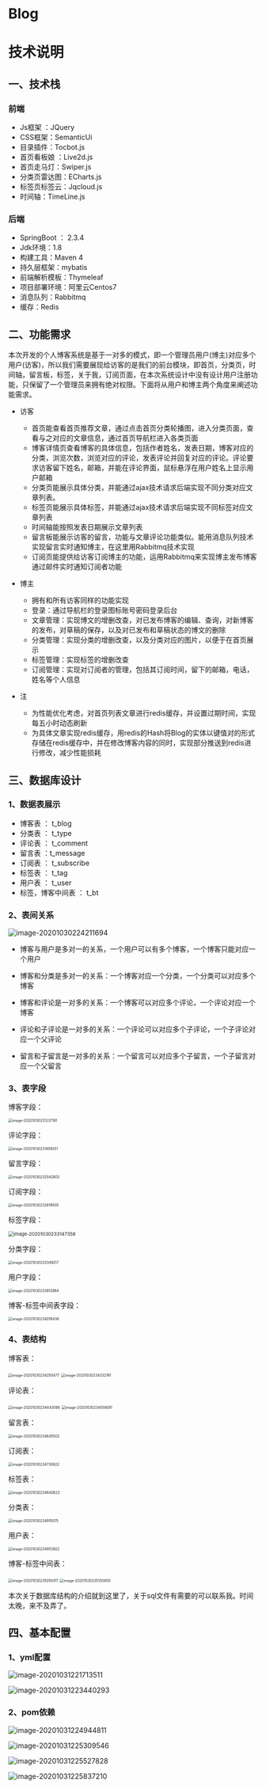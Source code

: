 # Blog
# 技术说明

  ## 一、技术栈

### 前端

- Js框架 ：JQuery
- CSS框架：SemanticUi
- 目录插件：Tocbot.js
- 首页看板娘 ：Live2d.js
- 首页走马灯：Swiper.js
- 分类页雷达图：ECharts.js
- 标签页标签云：Jqcloud.js
- 时间轴：TimeLine.js

### 后端

- SpringBoot ： 2.3.4
- Jdk环境：1.8
- 构建工具：Maven 4
- 持久层框架：mybatis
- 前端解析模板：Thymeleaf
- 项目部署环境：阿里云Centos7
- 消息队列：Rabbitmq
- 缓存：Redis

## 二、功能需求

本次开发的个人博客系统是基于一对多的模式，即一个管理员用户(博主)对应多个用户(访客)，所以我们需要展现给访客的是我们的前台模块，即首页，分类页，时间轴，留言板，标签，关于我，订阅页面，在本次系统设计中没有设计用户注册功能，只保留了一个管理员来拥有绝对权限。下面将从用户和博主两个角度来阐述功能需求。

- 访客

  - 首页能查看首页推荐文章，通过点击首页分类轮播图，进入分类页面，查看与之对应的文章信息，通过首页导航栏进入各类页面
  - 博客详情页查看博客的具体信息，包括作者姓名，发表日期，博客对应的分类，浏览次数，浏览对应的评论，发表评论并回复对应的评论。评论要求访客留下姓名，邮箱，并能在评论界面，鼠标悬浮在用户姓名上显示用户邮箱
  - 分类页能展示具体分类，并能通过ajax技术请求后端实现不同分类对应文章列表。
  - 标签页能展示具体标签，并能通过ajax技术请求后端实现不同标签对应文章列表
  - 时间轴能按照发表日期展示文章列表
  - 留言板能展示访客的留言，功能与文章评论功能类似。能用消息队列技术实现留言实时通知博主，在这里用Rabbitmq技术实现
  - 订阅页能提供给访客订阅博主的功能，运用Rabbitmq来实现博主发布博客通过邮件实时通知订阅者功能
- 博主

  - 拥有和所有访客同样的功能实现
  - 登录：通过导航栏的登录图标账号密码登录后台
  - 文章管理：实现博文的增删改查，对已发布博客的编辑、查询，对新博客的发布，对草稿的保存，以及对已发布和草稿状态的博文的删除
  - 分类管理：实现分类的增删改查，以及分类对应的图片，以便于在首页展示
  - 标签管理：实现标签的增删改查
  - 订阅管理：实现对订阅者的管理，包括其订阅时间，留下的邮箱，电话，姓名等个人信息
- 注

  - 为性能优化考虑，对首页列表文章进行redis缓存，并设置过期时间，实现每五小时动态刷新
  - 为具体文章实现redis缓存，用redis的Hash将Blog的实体以键值对的形式存储在redis缓存中，并在修改博客内容的同时，实现部分推送到redis进行修改，减少性能损耗

## 三、数据库设计

### 1、数据表展示

- 博客表 ： t_blog
- 分类表 ： t_type
- 评论表 ： t_comment
- 留言表 ：t_message
- 订阅表 ： t_subscribe
- 标签表 ： t_tag
- 用户表 ： t_user
- 标签，博客中间表 ： t_bt

### 2、表间关系

![image-20201030224211694](https://s1.ax1x.com/2020/10/31/BNxpwt.png)

- 博客与用户是多对一的关系，一个用户可以有多个博客，一个博客只能对应一个用户
- 博客和分类是多对一的关系：一个博客对应一个分类，一个分类可以对应多个博客

- 博客和评论是一对多的关系：一个博客可以对应多个评论，一个评论对应一个博客
- 评论和子评论是一对多的关系：一个评论可以对应多个子评论，一个子评论对应一个父评论
- 留言和子留言是一对多的关系：一个留言可以对应多个子留言，一个子留言对应一个父留言

###  3、表字段

博客字段：

<img src="C:\Users\宠\AppData\Roaming\Typora\typora-user-images\image-20201030231237191.png" alt="image-20201030231237191" style="zoom:50%;" />

评论字段：

<img src="C:\Users\宠\AppData\Roaming\Typora\typora-user-images\image-20201030231859251.png" alt="image-20201030231859251" style="zoom:50%;" />

留言字段：

<img src="C:\Users\宠\AppData\Roaming\Typora\typora-user-images\image-20201030232542803.png" alt="image-20201030232542803" style="zoom:50%;" />

订阅字段：

<img src="C:\Users\宠\AppData\Roaming\Typora\typora-user-images\image-20201030232818935.png" alt="image-20201030232818935" style="zoom:50%;" />

标签字段：

<img src="C:\Users\宠\AppData\Roaming\Typora\typora-user-images\image-20201030233147358.png" alt="image-20201030233147358" style="zoom:67%;" />

分类字段：

<img src="C:\Users\宠\AppData\Roaming\Typora\typora-user-images\image-20201030233349217.png" alt="image-20201030233349217" style="zoom: 50%;" />

用户字段：

<img src="C:\Users\宠\AppData\Roaming\Typora\typora-user-images\image-20201030233812964.png" alt="image-20201030233812964" style="zoom:50%;" />

博客-标签中间表字段：

<img src="C:\Users\宠\AppData\Roaming\Typora\typora-user-images\image-20201030234018438.png" alt="image-20201030234018438" style="zoom:50%;" />

### 4、表结构

博客表：

<img src="C:\Users\宠\AppData\Roaming\Typora\typora-user-images\image-20201030234250477.png" alt="image-20201030234250477" style="zoom:50%;" />

<img src="C:\Users\宠\AppData\Roaming\Typora\typora-user-images\image-20201030234332191.png" alt="image-20201030234332191" style="zoom:50%;" />



评论表：

<img src="C:\Users\宠\AppData\Roaming\Typora\typora-user-images\image-20201030234443088.png" alt="image-20201030234443088" style="zoom:50%;" />

<img src="C:\Users\宠\AppData\Roaming\Typora\typora-user-images\image-20201030234558081.png" alt="image-20201030234558081" style="zoom:50%;" />

留言表：

<img src="C:\Users\宠\AppData\Roaming\Typora\typora-user-images\image-20201030234645502.png" alt="image-20201030234645502" style="zoom:50%;" />

订阅表：

<img src="C:\Users\宠\AppData\Roaming\Typora\typora-user-images\image-20201030234730622.png" alt="image-20201030234730622" style="zoom:50%;" />

标签表：

<img src="C:\Users\宠\AppData\Roaming\Typora\typora-user-images\image-20201030234840623.png" alt="image-20201030234840623" style="zoom:50%;" />

分类表：

<img src="C:\Users\宠\AppData\Roaming\Typora\typora-user-images\image-20201030234915075.png" alt="image-20201030234915075" style="zoom:50%;" />

用户表：

<img src="C:\Users\宠\AppData\Roaming\Typora\typora-user-images\image-20201030234953922.png" alt="image-20201030234953922" style="zoom:50%;" />

博客-标签中间表：

<img src="C:\Users\宠\AppData\Roaming\Typora\typora-user-images\image-20201030235050411.png" alt="image-20201030235050411" style="zoom:50%;" />

<img src="C:\Users\宠\AppData\Roaming\Typora\typora-user-images\image-20201030235130400.png" alt="image-20201030235130400" style="zoom:50%;" />





本次关于数据库结构的介绍就到这里了，关于sql文件有需要的可以联系我。时间太晚，来不及弄了。



## 四、基本配置

### 1、yml配置



![image-20201031221713511](C:\Users\宠\AppData\Roaming\Typora\typora-user-images\image-20201031221713511.png)



![image-20201031223440293](C:\Users\宠\AppData\Roaming\Typora\typora-user-images\image-20201031223440293.png)



### 2、pom依赖

![image-20201031224944811](C:\Users\宠\AppData\Roaming\Typora\typora-user-images\image-20201031224944811.png)

![image-20201031225309546](C:\Users\宠\AppData\Roaming\Typora\typora-user-images\image-20201031225309546.png)

![image-20201031225527828](C:\Users\宠\AppData\Roaming\Typora\typora-user-images\image-20201031225527828.png)



![image-20201031225837210](C:\Users\宠\AppData\Roaming\Typora\typora-user-images\image-20201031225837210.png)











